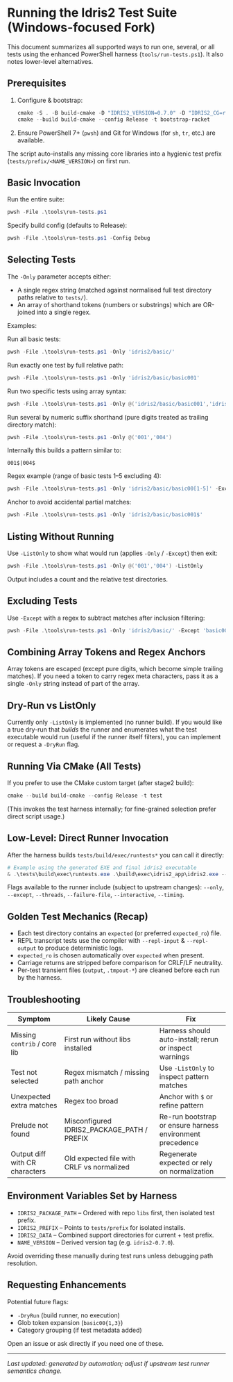 # Running the Idris2 Test Suite (Windows-focused Fork)

This document summarizes all supported ways to run one, several, or all tests using the enhanced PowerShell harness (`tools/run-tests.ps1`). It also notes lower-level alternatives.

## Prerequisites

1. Configure & bootstrap:
   ```powershell
   cmake -S . -B build-cmake -D "IDRIS2_VERSION=0.7.0" -D "IDRIS2_CG=racket"
   cmake --build build-cmake --config Release -t bootstrap-racket
   ```
2. Ensure PowerShell 7+ (`pwsh`) and Git for Windows (for `sh`, `tr`, etc.) are available.

The script auto-installs any missing core libraries into a hygienic test prefix (`tests/prefix/<NAME_VERSION>`) on first run.

## Basic Invocation

Run the entire suite:
```powershell
pwsh -File .\tools\run-tests.ps1
```

Specify build config (defaults to Release):
```powershell
pwsh -File .\tools\run-tests.ps1 -Config Debug
```

## Selecting Tests

The `-Only` parameter accepts either:
- A single regex string (matched against normalised full test directory paths relative to `tests/`).
- An array of shorthand tokens (numbers or substrings) which are OR-joined into a single regex.

Examples:

Run all basic tests:
```powershell
pwsh -File .\tools\run-tests.ps1 -Only 'idris2/basic/'
```

Run exactly one test by full relative path:
```powershell
pwsh -File .\tools\run-tests.ps1 -Only 'idris2/basic/basic001'
```

Run two specific tests using array syntax:
```powershell
pwsh -File .\tools\run-tests.ps1 -Only @('idris2/basic/basic001','idris2/basic/basic004')
```

Run several by numeric suffix shorthand (pure digits treated as trailing directory match):
```powershell
pwsh -File .\tools\run-tests.ps1 -Only @('001','004')
```
Internally this builds a pattern similar to:
```
001$|004$
```

Regex example (range of basic tests 1–5 excluding 4):
```powershell
pwsh -File .\tools\run-tests.ps1 -Only 'idris2/basic/basic00[1-5]' -Except 'basic004'
```

Anchor to avoid accidental partial matches:
```powershell
pwsh -File .\tools\run-tests.ps1 -Only 'idris2/basic/basic001$'
```

## Listing Without Running

Use `-ListOnly` to show what would run (applies `-Only` / `-Except`) then exit:
```powershell
pwsh -File .\tools\run-tests.ps1 -Only @('001','004') -ListOnly
```
Output includes a count and the relative test directories.

## Excluding Tests

Use `-Except` with a regex to subtract matches after inclusion filtering:
```powershell
pwsh -File .\tools\run-tests.ps1 -Only 'idris2/basic/' -Except 'basic00(3|4)'
```

## Combining Array Tokens and Regex Anchors

Array tokens are escaped (except pure digits, which become simple trailing matches). If you need a token to carry regex meta characters, pass it as a single `-Only` string instead of part of the array.

## Dry-Run vs ListOnly

Currently only `-ListOnly` is implemented (no runner build). If you would like a true dry-run that *builds* the runner and enumerates what the test executable would run (useful if the runner itself filters), you can implement or request a `-DryRun` flag.

## Running Via CMake (All Tests)

If you prefer to use the CMake custom target (after stage2 build):
```powershell
cmake --build build-cmake --config Release -t test
```
(This invokes the test harness internally; for fine-grained selection prefer direct script usage.)

## Low-Level: Direct Runner Invocation

After the harness builds `tests/build/exec/runtests*` you can call it directly:
```powershell
# Example using the generated EXE and final idris2 executable
& .\tests\build\exec\runtests.exe .\build\exec\idris2_app\idris2.exe --only 'idris2/basic/basic001'
```
Flags available to the runner include (subject to upstream changes): `--only`, `--except`, `--threads`, `--failure-file`, `--interactive`, `--timing`.

## Golden Test Mechanics (Recap)

- Each test directory contains an `expected` (or preferred `expected_ro`) file.
- REPL transcript tests use the compiler with `--repl-input` & `--repl-output` to produce deterministic logs.
- `expected_ro` is chosen automatically over `expected` when present.
- Carriage returns are stripped before comparison for CRLF/LF neutrality.
- Per-test transient files (`output`, `.tmpout-*`) are cleaned before each run by the harness.

## Troubleshooting

| Symptom | Likely Cause | Fix |
|---------|--------------|-----|
| Missing `contrib` / core lib | First run without libs installed | Harness should auto-install; rerun or inspect warnings |
| Test not selected | Regex mismatch / missing path anchor | Use `-ListOnly` to inspect pattern matches |
| Unexpected extra matches | Regex too broad | Anchor with `$` or refine pattern |
| Prelude not found | Misconfigured IDRIS2_PACKAGE_PATH / PREFIX | Re-run bootstrap or ensure harness environment precedence |
| Output diff with CR characters | Old expected file with CRLF vs normalized | Regenerate expected or rely on normalization |

## Environment Variables Set by Harness

- `IDRIS2_PACKAGE_PATH` – Ordered with repo `libs` first, then isolated test prefix.
- `IDRIS2_PREFIX` – Points to `tests/prefix` for isolated installs.
- `IDRIS2_DATA` – Combined support directories for current + test prefix.
- `NAME_VERSION` – Derived version tag (e.g. `idris2-0.7.0`).

Avoid overriding these manually during test runs unless debugging path resolution.

## Requesting Enhancements

Potential future flags:
- `-DryRun` (build runner, no execution)
- Glob token expansion (`basic00{1,3}`)
- Category grouping (if test metadata added)

Open an issue or ask directly if you need one of these.

---
_Last updated: generated by automation; adjust if upstream test runner semantics change._
